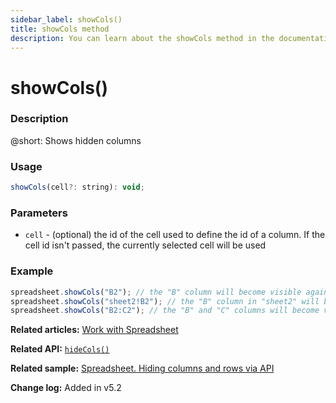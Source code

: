 ```yaml
---
sidebar_label: showCols()
title: showCols method
description: You can learn about the showCols method in the documentation of the DHTMLX JavaScript Spreadsheet library. Browse developer guides and API reference, try out code examples and live demos, and download a free 30-day evaluation version of DHTMLX Spreadsheet.
---
```


# showCols()

### Description

@short: Shows hidden columns

### Usage

~~~jsx
showCols(cell?: string): void;
~~~

### Parameters

- `cell` - (optional) the id of the cell used to define the id of a column. If the cell id isn't passed, the currently selected cell will be used 

### Example

~~~jsx
spreadsheet.showCols("B2"); // the "B" column will become visible again
spreadsheet.showCols("sheet2!B2"); // the "B" column in "sheet2" will become visible again
spreadsheet.showCols("B2:C2"); // the "B" and "C" columns will become visible again
~~~

**Related articles:** [Work with Spreadsheet](working_with_ssheet.md/#hidingshowing-rows-and-columns)

**Related API:** [`hideCols()`](api/spreadsheet_hidecols_method.md)

**Related sample:** [Spreadsheet. Hiding columns and rows via API](https://snippet.dhtmlx.com/zere1ote)

**Change log:** Added in v5.2
